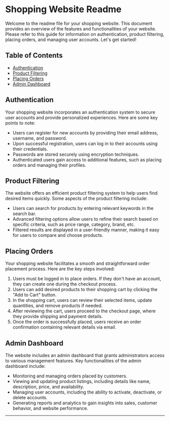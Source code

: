 # Shopping Website Readme

Welcome to the readme file for your shopping website. This document provides an overview of the features and functionalities of your website. Please refer to this guide for information on authentication, product filtering, placing orders, and managing user accounts. Let's get started!

## Table of Contents
- [Authentication](#authentication)
- [Product Filtering](#product-filtering)
- [Placing Orders](#placing-orders)
- [Admin Dashboard](#admin-dashboard)

## Authentication
Your shopping website incorporates an authentication system to secure user accounts and provide personalized experiences. Here are some key points to note:

- Users can register for new accounts by providing their email address, username, and password.
- Upon successful registration, users can log in to their accounts using their credentials.
- Passwords are stored securely using encryption techniques.
- Authenticated users gain access to additional features, such as placing orders and managing their profiles.

## Product Filtering
The website offers an efficient product filtering system to help users find desired items quickly. Some aspects of the product filtering include:

- Users can search for products by entering relevant keywords in the search bar.
- Advanced filtering options allow users to refine their search based on specific criteria, such as price range, category, brand, etc.
- Filtered results are displayed in a user-friendly manner, making it easy for users to compare and choose products.

## Placing Orders
Your shopping website facilitates a smooth and straightforward order placement process. Here are the key steps involved:

1. Users must be logged in to place orders. If they don't have an account, they can create one during the checkout process.
2. Users can add desired products to their shopping cart by clicking the "Add to Cart" button.
3. In the shopping cart, users can review their selected items, update quantities, and remove products if needed.
4. After reviewing the cart, users proceed to the checkout page, where they provide shipping and payment details.
5. Once the order is successfully placed, users receive an order confirmation containing relevant details via email.

## Admin Dashboard
The website includes an admin dashboard that grants administrators access to various management features. Key functionalities of the admin dashboard include:

- Monitoring and managing orders placed by customers.
- Viewing and updating product listings, including details like name, description, price, and availability.
- Managing user accounts, including the ability to activate, deactivate, or delete accounts.
- Generating reports and analytics to gain insights into sales, customer behavior, and website performance.

---


